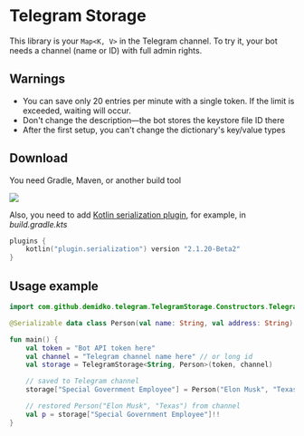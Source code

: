 # Telegram Storage

This library is your `Map<K, V>` in the Telegram channel. To try it, your bot needs a channel (name or ID) with
full admin rights.

## Warnings

* You can save only 20 entries per minute with a single token. If the limit is exceeded, waiting will occur.
* Don't change the description—the bot stores the keystore file ID there
* After the first setup, you can't change the dictionary's key/value types

## Download

You need Gradle, Maven, or another build tool

[![](https://jitpack.io/v/demidko/telegram-storage.svg)](https://jitpack.io/#demidko/telegram-storage)

Also, you need to add [Kotlin serialization plugin](https://github.com/Kotlin/kotlinx.serialization), for example, in
_build.gradle.kts_

```kotlin
plugins {
    kotlin("plugin.serialization") version "2.1.20-Beta2"
}
```

## Usage example

```kotlin
import com.github.demidko.telegram.TelegramStorage.Constructors.TelegramStorage

@Serializable data class Person(val name: String, val address: String)

fun main() {
    val token = "Bot API token here"
    val channel = "Telegram channel name here" // or long id
    val storage = TelegramStorage<String, Person>(token, channel)

    // saved to Telegram channel
    storage["Special Government Employee"] = Person("Elon Musk", "Texas")

    // restored Person("Elon Musk", "Texas") from channel
    val p = storage["Special Government Employee"]!!
}
```

